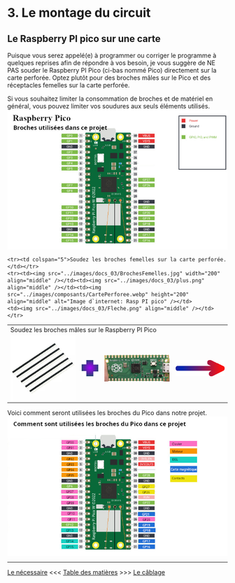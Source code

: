 # 3. Le montage du circuit

## Le Raspberry PI pico sur une carte
Puisque vous serez appelé(e) à programmer ou corriger le programme à quelques reprises afin de répondre à vos besoin, je vous suggère de NE PAS souder le Raspberry PI Pico (ci-bas nommé Pico) directement sur la carte perforée.  Optez plutôt pour des broches mâles sur le Pico et des réceptacles femelles sur la carte perforée.

Si vous souhaitez limiter la consommation de broches et de matériel en général, vous pouvez limiter vos soudures aux seuls éléments utilisés.
<br clear="all" />
<img src="../images/docs_03/Pico_PinsUtilisees.jpg" align="middle" />
<br clear="all" />
<table><tr><td colspan="5">Soudez les broches mâles sur le Raspberry PI Pico</td></tr>
	<tr><td><img src="../images/docs_03/BrochesMales.jpg" width="200" align="middle" /></td>
		<td><img src="../images/docs_03/plus.png" align="middle" /></td><td><img src="../images/docs_03/PicoSansPin.png" width="200" align="middle" alt="Image d`internet: Rasp PI pico" /></td>
	<td><img src="../images/docs_03/Fleche.png" align="middle" /></td>
	</tr>
	
	<tr><td colspan="5">Soudez les broches femelles sur la carte perforée.</td></tr>
	<tr><td><img src="../images/docs_03/BrochesFemelles.jpg" width="200" align="middle" /></td><td><img src="../images/docs_03/plus.png" align="middle" /></td><td><img src="../images/composants/CartePerforee.webp" height="200" align="middle" alt="Image d`internet: Rasp PI pico" /></td>
	<td><img src="../images/docs_03/Fleche.png" align="middle" /></td>
	</tr>
</table>

Voici comment seront utilisées les broches du Pico dans notre projet.
<br clear="all" />
<img src="../images/docs_03/Pico_PinsComment.jpg" align="middle" />


---

[Le nécessaire](02_MaterielNecessaire.md)  <<<  [Table des matières](README.md)   >>>    [Le câblage](04_Cablage.md)
